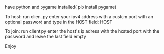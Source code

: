 have python and pygame installed( pip install pygame)

To host:
  run client.py
  enter your ipv4 address
  with a custom port
  with an optional password
  and type in the HOST field: HOST

To join:
  run client.py
  enter the host's ip adress
  with the hosted port
  with the password
  and leave the last field empty

Enjoy
